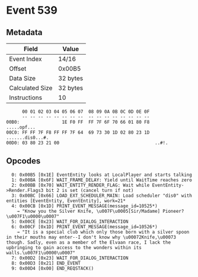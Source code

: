 # Event 539

## Metadata

| Field           | Value    |
|-----------------|----------|
| Event Index     | 14/16    |
| Offset          | 0x00B5   |
| Data Size       | 32 bytes |
| Calculated Size | 32 bytes |
| Instructions    | 10       |

```
      00 01 02 03 04 05 06 07  08 09 0A 0B 0C 0D 0E 0F
      -- -- -- -- -- -- -- --  -- -- -- -- -- -- -- --
00B0:                1E F0 FF  FF 7F 6F 70 66 01 80 F8       .....opf...
00C0: FF FF 7F F8 FF FF 7F 64  69 73 30 1D 02 80 23 1D  .......dis0...#.
00D0: 03 80 23 21 00                                    ..#!.           
```

## Opcodes

```
  0: 0x00B5 [0x1E] EventEntity looks at LocalPlayer and starts talking
  1: 0x00BA [0x6F] WAIT_FRAME_DELAY: Yield until WaitTime reaches zero
  2: 0x00BB [0x70] WAIT_ENTITY_RENDER_FLAG: Wait while EventEntity->Render.Flags3 bit 2 is set (cancel turn if not)
  3: 0x00BC [0x66] LOAD_EXT_SCHEDULER_MAIN: Load scheduler "dis0" with entities [EventEntity, EventEntity], work=21*
  4: 0x00CB [0x1D] PRINT_EVENT_MESSAGE(message_id=10525*)
    → "Know you the Silver Knife, \u007F\u0005[Sir/Madame] Pioneer?\u007F1\u0000\u0007"
  5: 0x00CE [0x23] WAIT_FOR_DIALOG_INTERACTION
  6: 0x00CF [0x1D] PRINT_EVENT_MESSAGE(message_id=10526*)
    → "It is a special club which only those born with a silver spoon in their mouths may enter--I don't know why \u00072Knife,\u00073 though. Sadly, even as a member of the Elvaan race, I lack the upbringing to gain access to the wonders within its walls.\u007F1\u0000\u0007"
  7: 0x00D2 [0x23] WAIT_FOR_DIALOG_INTERACTION
  8: 0x00D3 [0x21] END_EVENT
  9: 0x00D4 [0x00] END_REQSTACK()
```
